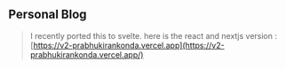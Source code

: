 ## Personal Blog


> I recently ported this to svelte. here is the react and nextjs version : [https://v2-prabhukirankonda.vercel.app](https://v2-prabhukirankonda.vercel.app/)
